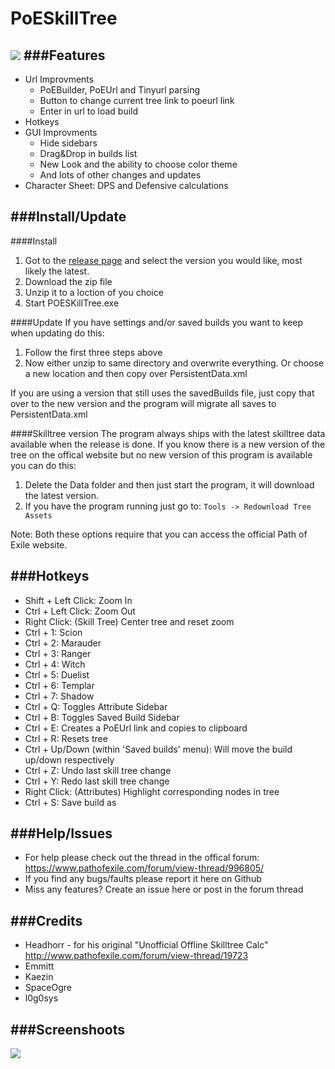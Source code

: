 PoESkillTree
===
![](https://cloud.githubusercontent.com/assets/381657/5123351/e9985f18-70aa-11e4-9cc7-250bade5f481.png)
###Features
---
* Url Improvments
  * PoEBuilder, PoEUrl and Tinyurl parsing
  * Button to change current tree link to poeurl link
  * Enter in url to load build
* Hotkeys
* GUI Improvments
  * Hide sidebars
  * Drag&Drop in builds list
  * New Look and the ability to choose color theme
  * And lots of other changes and updates
* Character Sheet: DPS and Defensive calculations

###Install/Update
---
####Install
1. Got to the [release page](https://github.com/EmmittJ/PoESkillTree/releases) and select the version you would like, most likely the latest.
2. Download the zip file
3. Unzip it to a loction of you choice
4. Start POESKillTree.exe

####Update
If you have settings and/or saved builds you want to keep when updating do this:

1. Follow the first three steps above
2. Now either unzip to same directory and overwrite everything. Or choose a new location and then copy over PersistentData.xml

If you are using a version that still uses the savedBuilds file, just copy that over to the new version and the program will migrate all saves to PersistentData.xml

####Skilltree version
The program always ships with the latest skilltree data available when the release is done. If you know there is a new version of the tree on the offical website but no new version of this program is available you can do this:

1. Delete the Data folder and then just start the program, it will download the latest version.
2. If you have the program running just go to: ```Tools -> Redownload Tree Assets```

Note: Both these options require that you can access the official Path of Exile website.

###Hotkeys
---
* Shift + Left Click: Zoom In
* Ctrl + Left Click: Zoom Out
* Right Click: (Skill Tree) Center tree and reset zoom
* Ctrl + 1: Scion
* Ctrl + 2: Marauder
* Ctrl + 3: Ranger
* Ctrl + 4: Witch 
* Ctrl + 5: Duelist
* Ctrl + 6: Templar
* Ctrl + 7: Shadow
* Ctrl + Q: Toggles Attribute Sidebar
* Ctrl + B: Toggles Saved Build Sidebar
* Ctrl + E: Creates a PoEUrl link and copies to clipboard
* Ctrl + R: Resets tree
* Ctrl + Up/Down (within 'Saved builds' menu): Will move the build up/down respectively
* Ctrl + Z: Undo last skill tree change
* Ctrl + Y: Redo last skill tree change
* Right Click: (Attributes) Highlight corresponding nodes in tree
* Ctrl + S: Save build as

###Help/Issues
---
* For help please check out the thread in the offical forum: https://www.pathofexile.com/forum/view-thread/996805/
* If you find any bugs/faults please report it here on Github
* Miss any features? Create an issue here or post in the forum thread

###Credits
---
* Headhorr - for his original "Unofficial Offline Skilltree Calc" http://www.pathofexile.com/forum/view-thread/19723
* Emmitt
* Kaezin
* SpaceOgre
* l0g0sys

###Screenshoots
---
![](https://cloud.githubusercontent.com/assets/381657/5124182/64ca624a-70b4-11e4-9a8e-f63323c8dea3.png)
